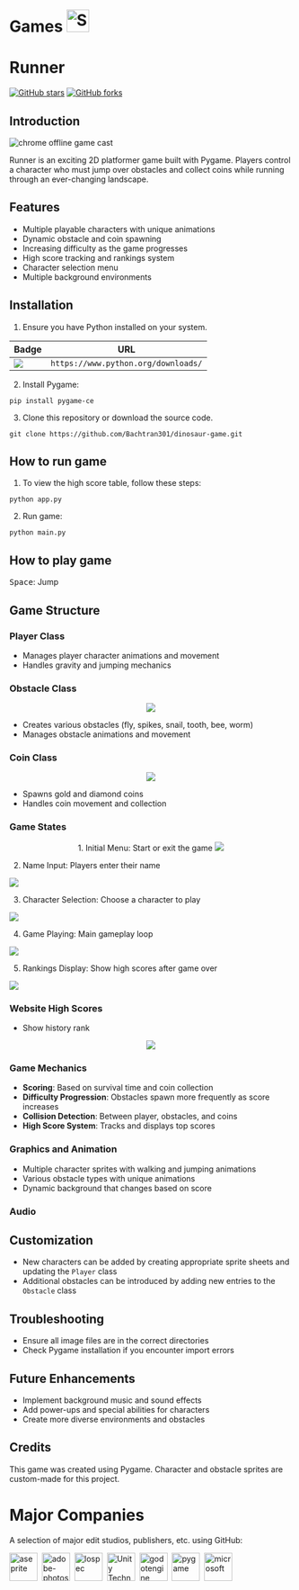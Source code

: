 # Games <img src="http://i.imgur.com/Cj4rMrS.gif" height="40" alt="Swimming Octocat" title="Games on GitHub">

# Runner #
[![GitHub stars](https://img.shields.io/github/stars/Bachtran301/dinosaur-game.svg)](https://github.com/Bachtran301/dinosaur-game/stargazers) [![GitHub forks](https://img.shields.io/github/forks/Bachtran301/dinosaur-game.svg)](https://github.com/Bachtran301/dinosaur-game/network)

## Introduction 

![chrome offline game cast](images/screenshot.gif)

Runner is an exciting 2D platformer game built with Pygame. Players control a character who must jump over obstacles and collect coins while running through an ever-changing landscape.

## Features

- Multiple playable characters with unique animations
- Dynamic obstacle and coin spawning
- Increasing difficulty as the game progresses
- High score tracking and rankings system
- Character selection menu
- Multiple background environments

## Installation

1. Ensure you have Python installed on your system.

| Badge                                                                                                                 | URL                                                                                                       |
| --------------------------------------------------------------------------------------------------------------------- | --------------------------------------------------------------------------------------------------------- |
| <img src="https://img.shields.io/badge/Python-FFD43B?style=for-the-badge&logo=python&logoColor=blue" /> | `https://www.python.org/downloads/` |
2. Install Pygame:
```
pip install pygame-ce
```
3. Clone this repository or download the source code.
```
git clone https://github.com/Bachtran301/dinosaur-game.git
```
## How to run game
1. To view the high score table, follow these steps:
```
python app.py
```
2. Run game:
```
python main.py
```
## How to play game
<kbd>Space</kbd>: Jump
## Game Structure

### Player Class
- Manages player character animations and movement
- Handles gravity and jumping mechanics

### Obstacle Class

<p align="center">
<img src="./images/obstacle.png">
</p>

- Creates various obstacles (fly, spikes, snail, tooth, bee, worm)
- Manages obstacle animations and movement

### Coin Class

<p align="center">
<img src="./images/coin.png">
</p>

- Spawns gold and diamond coins
- Handles coin movement and collection

### Game States

<p align="center">
1. Initial Menu: Start or exit the game

<img src="./images/menu.png">

2. Name Input: Players enter their name

<img src="./images/name_input.png">

3. Character Selection: Choose a character to play

<img src="./images/character_selection.png">

4. Game Playing: Main gameplay loop

<img src="./images/game_playing.png">

5. Rankings Display: Show high scores after game over

<img src="./images/rank.png">

</p>

### Website High Scores

- Show history rank

<p align="center">
<img src="./images/high_scores.png">
</p>

### Game Mechanics

- **Scoring**: Based on survival time and coin collection
- **Difficulty Progression**: Obstacles spawn more frequently as score increases
- **Collision Detection**: Between player, obstacles, and coins
- **High Score System**: Tracks and displays top scores

### Graphics and Animation

- Multiple character sprites with walking and jumping animations
- Various obstacle types with unique animations
- Dynamic background that changes based on score

### Audio


## Customization

- New characters can be added by creating appropriate sprite sheets and updating the `Player` class
- Additional obstacles can be introduced by adding new entries to the `Obstacle` class

## Troubleshooting

- Ensure all image files are in the correct directories
- Check Pygame installation if you encounter import errors

## Future Enhancements

- Implement background music and sound effects
- Add power-ups and special abilities for characters
- Create more diverse environments and obstacles

## Credits

This game was created using Pygame. Character and obstacle sprites are custom-made for this project.

# Major Companies

A selection of major edit studios, publishers, etc. using GitHub:

[<img src="https://github.com/aseprite.png" title="aseprite" height="50">](https://github.com/aseprite)&nbsp;
[<img src="https://github.com/adobe-photoshop.png" title="adobe-photoshop" height="50">](https://github.com/adobe-photoshop)&nbsp;
[<img src="https://github.com/lospec.png" title="lospec" height="50">](https://github.com/lospec)&nbsp;
[<img src="https://github.com/unity-technologies.png" title="Unity Technologies" height="50">](https://github.com/unity-technologies)&nbsp;
[<img src="https://github.com/godotengine.png" title="godotengine" height="50">](https://github.com/godotengine)&nbsp;
[<img src="https://github.com/pygame.png" title="pygame" height="50">](https://github.com/pygame)&nbsp;
[<img src="https://github.com/microsoft.png" title="microsoft" height="50">](https://github.com/microsoft)&nbsp;




